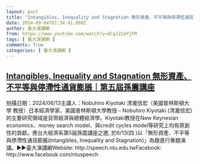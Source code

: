 ```yaml
---
layout: post
title: "Intangibles, Inequality and Stagnation 無形資產、不平等與停滯性通貨膨脹｜第五屆孫震講座"
date: 2024-09-04T02:34:41.000Z
author: 臺大演講網
from: https://www.youtube.com/watch?v=dCqJ22aYjFM
tags: [ 臺大演講網 ]
comments: True
categories: [ 臺大演講網 ]
---
```

<!--1725417281000-->
[Intangibles, Inequality and Stagnation 無形資產、不平等與停滯性通貨膨脹｜第五屆孫震講座](https://www.youtube.com/watch?v=dCqJ22aYjFM)
------

<div>
拍攝日期：2024/06/13主講人：Nobuhiro Kiyotaki  清瀧信宏（美國普林斯頓大學 教授）日本經濟學家、美國普林斯頓大學教授 - Nobuhiro Kiyotaki (清瀧信宏) 的主要研究領域是貨幣經濟與總體經濟學。Kiyotaki教授在New Keynesian economics、money search model、與credit cycles model等研究上均有原創性的貢獻。應台大經濟系第5屆孫震講座之邀, 於6/13(四 )以「無形資產、不平等與停滯性通貨膨脹(Intangibles, Inequality and Stagnation)」為題進行專題演講。►►臺大演講網Website: http://speech.ntu.edu.twFacebook: http://www.facebook.com/ntuspeech
</div>
